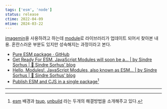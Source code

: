 ```yaml
---
tags: ['esm', 'node']
status: release
ctime: 2022-04-09
mtime: 2024-03-22
---
```


[imagemin](https://github.com/imagemin/imagemin)을 사용하려고 하는데 [module](https://nodejs.org/api/esm.html)로 라이브러리가 업데이트 되어서 찾아본 내용. 혼란스러운 부분도 있지만 성숙해지는 과정이라고 본다.

- [Pure ESM package · GitHub](https://gist.github.com/sindresorhus/a39789f98801d908bbc7ff3ecc99d99c)
- [Get Ready For ESM. JavaScript Modules will soon be a… | by Sindre Sorhus | 🦄 Sindre Sorhus’ blog](https://blog.sindresorhus.com/get-ready-for-esm-aa53530b3f77)
- [Hello, Modules!. JavaScript Modules, also known as ESM… | by Sindre Sorhus | 🦄 Sindre Sorhus’ blog](https://blog.sindresorhus.com/hello-modules-d1010b4e777b)
- [Publish ESM and CJS in a single package](https://antfu.me/posts/publish-esm-and-cjs)[^1]

---

[^1]: [esm](https://nodejs.org/api/esm.html#modules-ecmascript-modules) 배경과 [tsup](https://tsup.egoist.dev/), [unbuild](https://github.com/unjs/unbuild) 라는 두개의 해결방법을 소개해주고 있다.